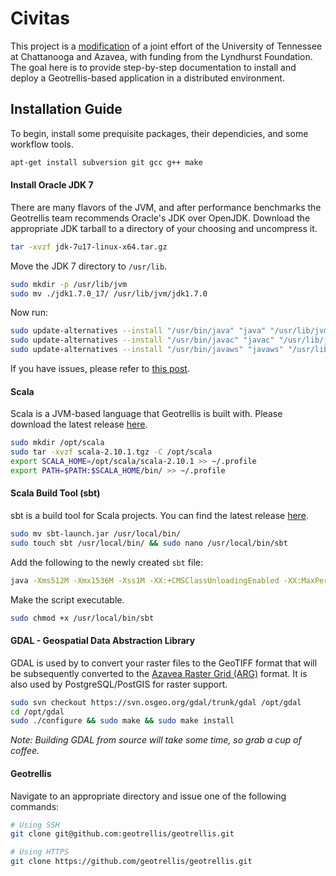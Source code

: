 Civitas
=======

This project is a [modification](https://github.com/azavea/GeoTrellis-features-demo) of a joint effort of the University of Tennessee at Chattanooga and Azavea, with funding from the Lyndhurst Foundation. The goal here is to provide step-by-step documentation to install and deploy a Geotrellis-based application in a distributed environment.

## Installation Guide

To begin, install some prequisite packages, their dependicies, and some workflow tools. 

```bash
apt-get install subversion git gcc g++ make
```

#### Install Oracle JDK 7

There are many flavors of the JVM, and after performance benchmarks the Geotrellis team recommends Oracle's JDK over OpenJDK. Download the appropriate JDK tarball to a directory of your choosing and uncompress it. 

```bash
tar -xvzf jdk-7u17-linux-x64.tar.gz
```

Move the JDK 7 directory to `/usr/lib`.

```bash
sudo mkdir -p /usr/lib/jvm
sudo mv ./jdk1.7.0_17/ /usr/lib/jvm/jdk1.7.0
```

Now run:

```bash
sudo update-alternatives --install "/usr/bin/java" "java" "/usr/lib/jvm/jdk1.7.0/bin/java" 1
sudo update-alternatives --install "/usr/bin/javac" "javac" "/usr/lib/jvm/jdk1.7.0/bin/javac" 1
sudo update-alternatives --install "/usr/bin/javaws" "javaws" "/usr/lib/jvm/jdk1.7.0/bin/javaws" 1
```

If you have issues, please refer to [this post](http://askubuntu.com/questions/55848/how-do-i-install-oracle-java-jdk-7?rq=1).

#### Scala

Scala is a JVM-based language that Geotrellis is built with. Please download the latest release [here](http://www.scala-lang.org/download/).

```bash
sudo mkdir /opt/scala
sudo tar -xvzf scala-2.10.1.tgz -C /opt/scala
export SCALA_HOME=/opt/scala/scala-2.10.1 >> ~/.profile
export PATH=$PATH:$SCALA_HOME/bin/ >> ~/.profile
```

#### Scala Build Tool (sbt)

sbt is a build tool for Scala projects. You can find the latest release [here](http://www.scala-sbt.org/release/docs/Getting-Started/Setup.html).

```bash
sudo mv sbt-launch.jar /usr/local/bin/
sudo touch sbt /usr/local/bin/ && sudo nano /usr/local/bin/sbt
```

Add the following to the newly created `sbt` file:

```bash
java -Xms512M -Xmx1536M -Xss1M -XX:+CMSClassUnloadingEnabled -XX:MaxPermSize=384M -jar `dirname $0`/sbt-launch.jar "$@"
```

Make the script executable.

```bash
sudo chmod +x /usr/local/bin/sbt
```

#### GDAL - Geospatial Data Abstraction Library

GDAL is used by to convert your raster files to the GeoTIFF format that will be subsequently converted to the [Azavea Raster Grid (ARG)](https://github.com/geotrellis/geotrellis/wiki/ARG-Specification) format. It is also used by PostgreSQL/PostGIS for raster support.

```bash
sudo svn checkout https://svn.osgeo.org/gdal/trunk/gdal /opt/gdal
cd /opt/gdal
sudo ./configure && sudo make && sudo make install
```

*Note: Building GDAL from source will take some time, so grab a cup of coffee.*

#### Geotrellis

Navigate to an appropriate directory and issue one of the following commands:

```bash
# Using SSH
git clone git@github.com:geotrellis/geotrellis.git

# Using HTTPS
git clone https://github.com/geotrellis/geotrellis.git
```